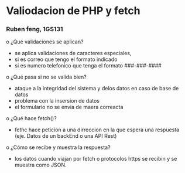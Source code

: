 ﻿# Valiodacion de PHP y fetch

 ### Ruben feng, 1GS131

o ¿Qué validaciones se aplican?
- se aplica validaciones de caracteres especiales,
- si es correo que tengo el formato indicado
- si es numero telefonico que tenga el formato ###-###-####

o ¿Qué pasa si no se valida bien?
- ataque a la integridad del sistema y delos datos en caso de base de datos
- problema con la insersion de datos
- el formulario no se envia de maera correacta

o ¿Qué hace fetch()?
- fethc hace peticion a una dirreccion en la que espera una respuesta (eje. Datos de un backEnd o una API Rest)
  
o ¿Cómo se recibe y muestra la respuesta?
- los datos cuando viajan por fetch o protocolos https se recibin y se muestra como JSON.
